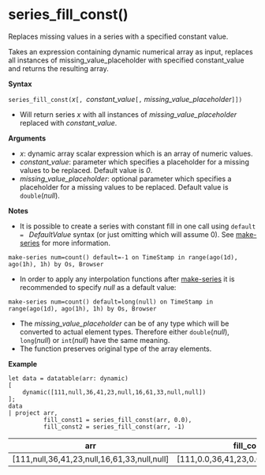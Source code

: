 # series_fill_const()

Replaces missing values in a series with a specified constant value.

Takes an expression containing dynamic numerical array as input, replaces all instances of missing_value_placeholder with specified constant_value and returns the resulting array.

**Syntax**

`series_fill_const(`*x*`[, `*constant_value*`[,` *missing_value_placeholder*`]])`
* Will return series *x* with all instances of *missing_value_placeholder* replaced with *constant_value*.

**Arguments**

* *x*: dynamic array scalar expression which is an array of numeric values.
* *constant_value*: parameter which specifies a placeholder for a missing values to be replaced. Default value is *0*. 
* *missing_value_placeholder*: optional parameter which specifies a placeholder for a missing values to be replaced. Default value is `double`(*null*).

**Notes**
* It is possible to create a series with constant fill in one call using `default = ` *DefaultValue* syntax (or just omitting which will assume 0). See [make-series](make-seriesoperator.md) for more information.

```
make-series num=count() default=-1 on TimeStamp in range(ago(1d), ago(1h), 1h) by Os, Browser
```
  
* In order to apply any interpolation functions after [make-series](make-seriesoperator.md) it is recommended to specify *null* as a default value: 

```
make-series num=count() default=long(null) on TimeStamp in range(ago(1d), ago(1h), 1h) by Os, Browser
```
  
* The *missing_value_placeholder* can be of any type which will be converted to actual element types. Therefore either `double`(*null*), `long`(*null*) or `int`(*null*) have the same meaning.
* The function preserves original type of the array elements. 

**Example**

<!-- csl: https://help.kusto.windows.net:443/Samples -->
```
let data = datatable(arr: dynamic)
[
    dynamic([111,null,36,41,23,null,16,61,33,null,null])   
];
data 
| project arr, 
          fill_const1 = series_fill_const(arr, 0.0),
          fill_const2 = series_fill_const(arr, -1)  
```

|arr|fill_const1|fill_const2|
|---|---|---|
|[111,null,36,41,23,null,16,61,33,null,null]|[111,0.0,36,41,23,0.0,16,61,33,0.0,0.0]|[111,-1,36,41,23,-1,16,61,33,-1,-1]|
